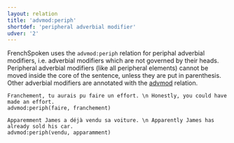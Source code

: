 ```yaml
---
layout: relation
title: 'advmod:periph'
shortdef: 'peripheral adverbial modifier'
udver: '2'
---
```


FrenchSpoken uses the `advmod:periph` relation for periphal adverbial modifiers, i.e. adverbial modifiers which are not governed by their heads. 
Peripheral adverbial modifiers (like all peripheral elements) cannot be moved inside the core of the sentence, unless they are put in parenthesis.
Other adverbial modifiers are annotated with the [advmod]() relation.

~~~ sdparse
Franchement, tu aurais pu faire un effort. \n Honestly, you could have made an effort.
advmod:periph(faire, franchement)
~~~

~~~ sdparse
Apparemment James a déjà vendu sa voiture. \n Apparently James has already sold his car.
advmod:periph(vendu, apparamment)
~~~ 
